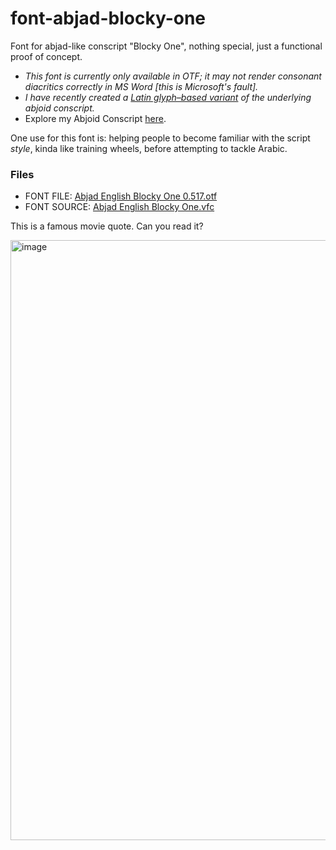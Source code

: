 # font-abjad-blocky-one
Font for abjad-like conscript "Blocky One", nothing special, just a functional proof of concept.

* _This font is currently only available in OTF; it may not render consonant diacritics correctly in MS Word [this is Microsoft's fault]._  
* _I have recently created a [Latin glyph–based variant](https://github.com/fazzaan/font-abjoid-latinate-one) of the underlying abjoid conscript._
* Explore my Abjoid Conscript [here](https://github.com/fazzaan/abjoid-distribution).  

One use for this font is: helping people to become familiar with the script _style_, kinda like training wheels, before attempting to tackle Arabic.

### Files
* FONT FILE: [Abjad English Blocky One 0.517.otf](https://github.com/fazzaan/font-abjad-blocky-one/blob/main/Abjad%20English%20Blocky%20One%200.517.otf)  
* FONT SOURCE: [Abjad English Blocky One.vfc](https://github.com/fazzaan/font-abjad-blocky-one/blob/main/Abjad%20English%20Blocky%20One.vfc)  

This is a famous movie quote. Can you read it?

<img width="1467" height="960" alt="image" src="https://github.com/user-attachments/assets/4007f161-8ebd-4250-98f9-4902ec2f0fe0" />
 
